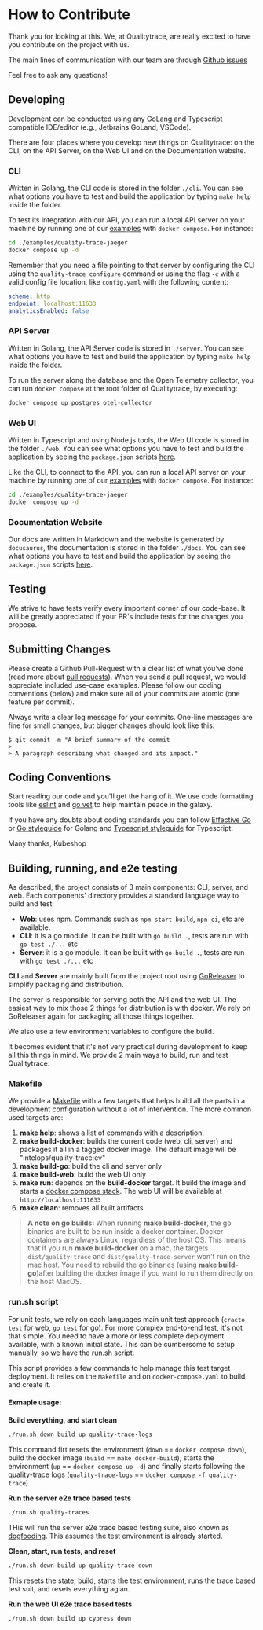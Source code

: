 # How to Contribute

Thank you for looking at this. We, at Qualitytrace, are really excited to have you contribute on the project with us.

The main lines of communication with our team are through [Github issues](https://github.com/intelops/quality-trace/issues/new/choose) 
<!--or [Discord](https://discord.gg/eBvEQRVyKX).--> Feel free to ask any questions!

## Developing 

Development can be conducted using any GoLang and Typescript compatible IDE/editor (e.g., Jetbrains GoLand, VSCode).

There are four places where you develop new things on Qualitytrace: on the CLI, on the API Server, on the Web UI and on the Documentation website.

### CLI 

Written in Golang, the CLI code is stored in the folder `./cli`. You can see what options you have to test and build the application by typing `make help` inside the folder.

To test its integration with our API, you can run a local API server on your machine by running one of our [examples](./examples/) with `docker compose`. For instance:
```sh
cd ./examples/quality-trace-jaeger
docker compose up -d
```

Remember that you need a file pointing to that server by configuring the CLI using the `quality-trace configure` command or using the flag `-c` with a valid config file location, like `config.yaml` with the following content:
```yaml
scheme: http
endpoint: localhost:11633
analyticsEnabled: false
```

### API Server

Written in Golang, the API Server code is stored in `./server`. You can see what options you have to test and build the application by typing `make help` inside the folder.

To run the server along the database and the Open Telemetry collector, you can run `docker compose` at the root folder of Qualitytrace, by executing:
```sh
docker compose up postgres otel-collector
```

### Web UI

Written in Typescript and using Node.js tools, the Web UI code is stored in the folder `./web`. You can see what options you have to test and build the application by seeing the `package.json` scripts [here](./web/package.json).

Like the CLI, to connect to the API, you can run a local API server on your machine by running one of our [examples](./examples/) with `docker compose`. For instance:
```sh
cd ./examples/quality-trace-jaeger
docker compose up -d
```

### Documentation Website

Our docs are written in Markdown and the website is generated by `docusaurus`, the documentation is stored in the folder `./docs`. You can see what options you have to test and build the application by seeing the `package.json` scripts [here](./docs/package.json).

## Testing

We strive to have tests verify every important corner of our code-base. It will be greatly appreciated if your PR's include tests for the changes you propose.

## Submitting Changes

Please create a Github Pull-Request with a clear list of what you've done (read more about [pull requests](http://help.github.com/pull-requests/)). When you send a pull request, we would appreciate included use-case examples. Please follow our coding conventions (below) and make sure all of your commits are atomic (one feature per commit).

Always write a clear log message for your commits. One-line messages are fine for small changes, but bigger changes should look like this:

    $ git commit -m "A brief summary of the commit
    > 
    > A paragraph describing what changed and its impact."

## Coding Conventions

Start reading our code and you'll get the hang of it. We use code formatting tools like [eslint](https://eslint.org/) and [go vet](https://pkg.go.dev/cmd/vet) to help maintain peace in the galaxy.

If you have any doubts about coding standards you can follow [Effective Go](https://go.dev/doc/effective_go) or [Go styleguide](https://google.github.io/styleguide/go/) for Golang and [Typescript styleguide](https://google.github.io/styleguide/tsguide.html) for Typescript.

Many thanks,
Kubeshop


## Building, running, and e2e testing

As described, the project consists of 3 main components: CLI, server, and web. Each components' directory provides a standard language way to build and test:

- **Web**: uses npm. Commands such as `npm start build`, `npn ci`, etc are available.
- **CLI**: it is a go module. It can be built with `go build .`, tests are run with `go test ./...` etc
- **Server**: it is a go module. It can be built with `go build .`, tests are run with `go test ./...` etc

**CLI** and **Server** are mainly built from the project root using [GoReleaser](https://goreleaser.com/) to simplify packaging and distribution.

The server is responsible for serving both the API and the web UI. The easiest way to mix those 2 things for distribution is with docker. We rely on GoReleaser again for packaging all those things together.

We also use a few environment variables to configure the build.

It becomes evident that it's not very practical during development to keep all this things in mind. We provide 2 main ways to build, run and test Qualitytrace:

### Makefile

We provide a [Makefile](./Makefile) with a few targets that helps build all the parts in a development configuration without a lot of intervention. The more common used targets are:

1. **make help**: shows a list of commands with a description.
2. **make build-docker**: builds the current code (web, cli, server) and packages it all in a tagged docker image. The default image will be "intelops/quality-trace:ev"
3. **make build-go**: build the cli and server only
4. **make build-web**: build the web UI only
5. **make run**: depends on the **build-docker** target. It build the image and starts a [docker compose stack](./docker-compose.yaml). The web UI will be available at `http://localhost:111633`
6. **make clean**: removes all built artifacts


> **A note on go builds:**
> When running **make build-docker**, the go binaries are built to be run inside a docker container.
> Docker containers are always Linux, regardless of the host OS. 
> This means that if you run **make build-docker** on a mac, the targets `dist/quality-trace` and `dist/quality-trace-server` won't run on the mac host.
> You need to rebuild the go binaries (using **make build-go**)after building the docker image if you want to run them directly on the host MacOS.

### run.sh script

For unit tests, we rely on each languages main unit test approach (`cracto test` for web, `go test` for go). For more complex end-to-end test, it's not that simple.
You need to have a more or less complete deployment available, with a known initial state. This can be cumbersome to setup manually, so we have the [run.sh](./run.sh) script.

This script provides a few commands to help manage this test target deployment. It relies on the `Makefile` and on `docker-compose.yaml` to build and create it.

#### Exmaple usage:

**Build everything, and start clean**

```sh
./run.sh down build up quality-trace-logs
```

This command firt resets the environment (`down` == `docker compose down`), build the docker image (`build` == `make docker-build`), starts the environment (`up` == `docker compose up -d`) and finally starts following the quality-trace logs (`quality-trace-logs` == `docker compose -f quality-trace`)

**Run the server e2e trace based tests**
```sh
./run.sh quality-traces
```

THis will run the server e2e trace based testing suite, also known as [dogfooding](https://es.wikipedia.org/wiki/Dogfooding). This assumes the test environment is already started.

**Clean, start, run tests, and reset**
```sh
./run.sh down build up quality-trace down
```

This resets the state, build, starts the test environment, runs the trace based test suit, and resets everything agian.

**Run the web UI e2e trace based tests**
```sh
./run.sh down build up cypress down
```

